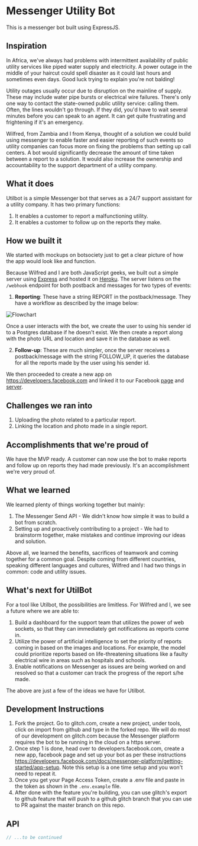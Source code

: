 # Messenger Utility Bot

This is a messenger bot built using ExpressJS.

## Inspiration

In Africa, we've always had problems with intermittent availability of public utility services like piped water supply and electricity. A power outage in the middle of your haircut could spell disaster as it could last hours and sometimes even days. Good luck trying to explain you're not balding!

Utility outages usually occur due to disruption on the mainline of supply. These may include water pipe bursts or electrical wire failures. There's only one way to contact the state-owned public utility service: calling them. Often, the lines wouldn't go through. If they did, you'd have to wait several minutes before you can speak to an agent. It can get quite frustrating and frightening if it's an emergency.

Wilfred, from Zambia and I from Kenya, thought of a solution we could build using messenger to enable faster and easier reporting of such events so utility companies can focus more on fixing the problems than setting up call centers. A bot would significantly decrease the amount of time taken between a report to a solution. It would also increase the ownership and accountability to the support department of a utility company.

## What it does
Utilbot is a simple Messenger bot that serves as a 24/7 support assistant for a utility company. It has two primary functions:

1. It enables a customer to report a malfunctioning utility.
2. It enables a customer to follow up on the reports they make.

## How we built it
We started with mockups on botsociety just to get a clear picture of how the app would look like and function.

Because Wilfred and I are both JavaScript geeks, we built out a simple server using [Express](https://expressjs.com/) and hosted it on [Heroku](https://www.heroku.com/). The server listens on the `/webhook` endpoint for both postback and messages for two types of events:
1. **Reporting**: These have a string REPORT in the postback/message. They have a workflow as described by the image below:

![Flowchart](https://github.com/fatmali/utility-bot/blob/master/7d2f3e5b4903010259b2utility_bot_e37d339a6e6a036c12d-1.png)

Once a user interacts with the bot, we create the user to using his sender id to a Postgres database if he doesn't exist. We then create a report along with the photo URL and location and save it in the database as well.

2. **Follow-up**:  These are much simpler, once the server receives a postback/message with the string FOLLOW_UP, it queries the database for all the reports made by the user using his sender id.

We then proceeded to create a new app on https://developers.facebook.com and linked it to our Facebook [page](https://www.facebook.com/UtilBot-109002480643118/?epa=SEARCH_BOX) and [server](https://utility-bot-test.herokuapp.com/). 

## Challenges we ran into
1. Uploading the photo related to a particular report.
2. Linking the location and photo made in a single report.

## Accomplishments that we're proud of
We have the MVP ready. A customer can now use the bot to make reports and follow up on reports they had made previously. It's an accomplishment we're very proud of.

## What we learned
We learned plenty of things working together but mainly:
1. The Messenger Send API - We didn't know how simple it was to build a bot from scratch.
2. Setting up and proactively contributing to a project - We had to brainstorm together, make mistakes and continue improving our ideas and solution.

Above all, we learned the benefits, sacrifices of teamwork and coming together for a common goal. Despite coming from different countries, speaking different languages and cultures, Wilfred and I had two things in common: code and utility issues.

## What's next for UtilBot

For a tool like Utilbot, the possibilities are limitless. For Wilfred and I, we see a future where we are able to:
1. Build a dashboard for the support team that utilizes the power of web sockets, so that they can immediately get notifications as reports come in.
2. Utilize the power of artificial intelligence to set the priority of reports coming in based on the images and locations. For example, the model could prioritize reports based on life-threatening situations like a faulty electrical wire in areas such as hospitals and schools.
3. Enable notifications on Messenger as issues are being worked on and resolved so that a customer can track the progress of the report s/he made.

The above are just a few of the ideas we have for Utilbot.



## Development Instructions

1. Fork the project. Go to glitch.com, create a new project, under tools, click on import from github and type in the forked repo. We will do most of our development on glitch.com because the Messenger platform requires the bot to be running in the cloud on a https server.
2. Once step 1 is done, head over to developers.facebook.com, create a new app, facebook page and set up your bot as per these instructions https://developers.facebook.com/docs/messenger-platform/getting-started/app-setup. Note this setup is a one time setup and you won't need to repeat it.
3. Once you get your Page Access Token, create a .env file and paste in the token as shown in the `.env.example` file. 
4. After done with the feature you're building, you can use glitch's export to github feature that will push to a github glitch branch that you can use to PR against the master branch on this repo.

## API

```.js
// ...to be continued
```
